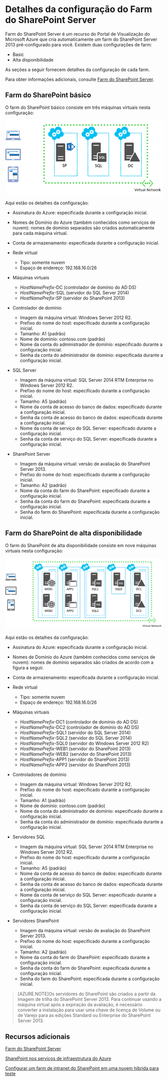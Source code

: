 <properties 
	pageTitle="Detalhes da configuração do Farm do SharePoint Server" 
	description="Descreve a configuração padrão dos farms do SharePoint" 
	services="virtual-machines" 
	documentationCenter="" 
	authors="JoeDavies-MSFT" 
	manager="timlt" 
	editor=""/>

<tags 
	ms.service="virtual-machines" 
	ms.workload="infrastructure-services" 
	ms.tgt_pltfrm="vm-sharepoint" 
	ms.devlang="na" 
	ms.topic="article" 
	ms.date="04/09/2015" 
	ms.author="josephd"/>


# Detalhes da configuração do Farm do SharePoint Server

Farm do SharePoint Server é um recurso do Portal de Visualização do Microsoft Azure que cria automaticamente um farm do SharePoint Server 2013 pré-configurado para você. Existem duas configurações de farm:

- Basic
- Alta disponibilidade

As seções a seguir fornecem detalhes da configuração de cada farm.

Para obter informações adicionais, consulte [Farm do SharePoint Server](virtual-machines-sharepoint-farm-azure-preview.md).

## Farm do SharePoint básico

O farm do SharePoint básico consiste em três máquinas virtuais nesta configuração:

![sharepointfarm](./media/virtual-machines-sharepoint-farm-config-azure-preview/SPFarm_Basic.png)

Aqui estão os detalhes da configuração:

-	Assinatura do Azure: especificada durante a configuração inicial.
-	Nomes de Domínio do Azure (também conhecidos como serviços de nuvem): nomes de domínio separados são criados automaticamente para cada máquina virtual.
-	Conta de armazenamento: especificada durante a configuração inicial.
-	Rede virtual 	
	-   Tipo: somente nuvem	
    -	Espaço de endereço: 192.168.16.0/26    

- Máquinas virtuais
	-	*HostNamePrefix*-DC (controlador de domínio do AD DS)
	-	*HostNamePrefix*-SQL (servidor do SQL Server 2014)
	-	*HostNamePrefix*-SP (servidor do SharePoint 2013)

- Controlador de domínio
	-	Imagem da máquina virtual: Windows Server 2012 R2.
	-	Prefixo do nome do host: especificado durante a configuração inicial.
	-	Tamanho: A1 (padrão)
	-	Nome de domínio: contoso.com (padrão)
	-	Nome da conta do administrador de domínio: especificado durante a configuração inicial.
	-	Senha da conta do administrador de domínio: especificada durante a configuração inicial.

- SQL Server
	-	Imagem da máquina virtual: SQL Server 2014 RTM Enterprise no Windows Server 2012 R2.
	-	Prefixo do nome do host: especificado durante a configuração inicial.
	-	Tamanho: A5 (padrão)
	-	Nome da conta de acesso do banco de dados: especificado durante a configuração inicial.
	-	Senha da conta de acesso do banco de dados: especificada durante a configuração inicial.
	-	Nome da conta de serviço do SQL Server: especificado durante a configuração inicial.
	-	Senha da conta de serviço do SQL Server: especificada durante a configuração inicial.

- SharePoint Server
	-	Imagem da máquina virtual: versão de avaliação do SharePoint Server 2013.
	-	Prefixo do nome do host: especificado durante a configuração inicial.
	-	Tamanho: A2 (padrão)
	-	Nome da conta do farm do SharePoint: especificado durante a configuração inicial.
	-	Senha da conta do farm do SharePoint: especificada durante a configuração inicial.
	-	Senha do farm do SharePoint: especificada durante a configuração inicial.


## Farm do SharePoint de alta disponibilidade

O farm do SharePoint de alta disponibilidade consiste em nove máquinas virtuais nesta configuração:

![sharepointfarm](./media/virtual-machines-sharepoint-farm-config-azure-preview/SPFarm_HighAvail.png)
 
Aqui estão os detalhes da configuração:

-	Assinatura do Azure: especificada durante a configuração inicial.
-	Nomes de Domínio do Azure (também conhecidos como serviços de nuvem): nomes de domínio separados são criados de acordo com a figura a seguir.
-	Conta de armazenamento: especificada durante a configuração inicial.
-	Rede virtual	
	-	Tipo: somente nuvem
	-	Espaço de endereço: 192.168.16.0/26	

-	Máquinas virtuais
	-	*HostNamePrefix*-DC1 (controlador de domínio do AD DS)
	-	*HostNamePrefix*-DC2 (controlador de domínio do AD DS)
	-	*HostNamePrefix*-SQL1 (servidor do SQL Server 2014)
	-	*HostNamePrefix*-SQL2 (servidor do SQL Server 2014)
	-	*HostNamePrefix*-SQL0 (servidor do Windows Server 2012 R2)
	-	*HostNamePrefix*-WEB1 (servidor do SharePoint 2013)
	-	*HostNamePrefix*-WEB2 (servidor do SharePoint 2013)
	-	*HostNamePrefix*-APP1 (servidor do SharePoint 2013)
	-	*HostNamePrefix*-APP2 (servidor do SharePoint 2013)

-	Controladores de domínio
	-	Imagem da máquina virtual: Windows Server 2012 R2.
	-	Prefixo do nome do host: especificado durante a configuração inicial.
	-	Tamanho: A1 (padrão)
	-	Nome de domínio: contoso.com (padrão)
	-	Nome da conta do administrador de domínio: especificado durante a configuração inicial.
	-	Senha da conta do administrador de domínio: especificada durante a configuração inicial.

-	Servidores SQL
	-	Imagem da máquina virtual: SQL Server 2014 RTM Enterprise no Windows Server 2012 R2.
	-	Prefixo do nome do host: especificado durante a configuração inicial.
	-	Tamanho: A5 (padrão)
	-	Nome da conta de acesso do banco de dados: especificado durante a configuração inicial.
	-	Senha da conta de acesso do banco de dados: especificada durante a configuração inicial.
	-	Nome da conta de serviço do SQL Server: especificado durante a configuração inicial.
	-	Senha da conta de serviço do SQL Server: especificada durante a configuração inicial.

-	Servidores SharePoint
	-	Imagem da máquina virtual: versão de avaliação do SharePoint Server 2013.
	-	Prefixo do nome do host: especificado durante a configuração inicial.
	-	Tamanho: A2 (padrão)
	-	Nome da conta do farm do SharePoint: especificado durante a configuração inicial.
	-	Senha da conta do farm do SharePoint: especificada durante a configuração inicial.		
	-	Senha do farm do SharePoint: especificada durante a configuração inicial.

> [AZURE.NOTE]Os servidores do SharePoint são criados a partir da imagem de trilha do SharePoint Server 2013. Para continuar usando a máquina virtual após a expiração da avaliação, é necessário converter a instalação para usar uma chave de licença de Volume ou de Varejo para as edições Standard ou Enterprise do SharePoint Server 2013.

## Recursos adicionais

[Farm do SharePoint Server](virtual-machines-sharepoint-farm-azure-preview.md)

[SharePoint nos serviços de infraestrutura do Azure](http://msdn.microsoft.com/library/azure/dn275955.aspx)

[Configurar um farm de intranet do SharePoint em uma nuvem híbrida para teste](../virtual-network/virtual-networks-setup-sharepoint-hybrid-cloud-testing.md)
 

<!---HONumber=58_postMigration-->